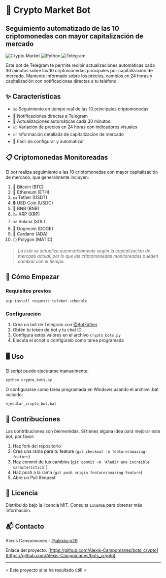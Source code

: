 # 🚀 Crypto Market Bot

## Seguimiento automatizado de las 10 criptomonedas con mayor capitalización de mercado

![Crypto Market](https://img.shields.io/badge/Crypto-Market-blue?style=for-the-badge&logo=bitcoin)
![Python](https://img.shields.io/badge/Python-3.10+-blue?style=for-the-badge&logo=python)
![Telegram](https://img.shields.io/badge/Telegram-Bot-blue?style=for-the-badge&logo=telegram)

Este bot de Telegram te permite recibir actualizaciones automáticas cada 30 minutos sobre las 10 criptomonedas principales por capitalización de mercado. Mantente informado sobre los precios, cambios en 24 horas y capitalización con notificaciones directas a tu teléfono.

## ✨ Características

- 📊 Seguimiento en tiempo real de las 10 principales criptomonedas
- 📱 Notificaciones directas a Telegram
- 🔄 Actualizaciones automáticas cada 30 minutos
- 📈 Variación de precios en 24 horas con indicadores visuales
- 💹 Información detallada de capitalización de mercado
- 🤖 Fácil de configurar y automatizar

## 📋 Criptomonedas Monitoreadas

El bot realiza seguimiento a las 10 criptomonedas con mayor capitalización de mercado, que generalmente incluyen:

1. 🔶 Bitcoin (BTC)
2. 🔷 Ethereum (ETH)
3. 💵 Tether (USDT)
4. 💲 USD Coin (USDC)
5. 🔘 BNB (BNB)
6. 📉 XRP (XRP)
7. 📊 Solana (SOL)
8. 🦊 Dogecoin (DOGE)
9. 🔗 Cardano (ADA)
10. 🌕 Polygon (MATIC)

> *La lista se actualiza automáticamente según la capitalización de mercado actual, por lo que las criptomonedas monitoreadas pueden cambiar con el tiempo.*

## 🚀 Cómo Empezar

### Requisitos previos

```bash
pip install requests telebot schedule
```

### Configuración

1. Crea un bot de Telegram con [@BotFather](https://t.me/botfather)
2. Obtén tu token de bot y tu chat ID
3. Configura estos valores en el archivo `crypto_bots.py`
4. Ejecuta el script o configúralo como tarea programada

## 🖥️ Uso

El script puede ejecutarse manualmente:

```bash
python crypto_bots.py
```

O configurarse como tarea programada en Windows usando el archivo .bat incluido:

```bash
ejecutar_cripto_bot.bat
```

## 🤝 Contribuciones

Las contribuciones son bienvenidas. Si tienes alguna idea para mejorar este bot, por favor:

1. Haz fork del repositorio
2. Crea una rama para tu feature (`git checkout -b feature/amazing-feature`)
3. Haz commit de tus cambios (`git commit -m 'Añadir una increíble característica'`)
4. Haz push a la rama (`git push origin feature/amazing-feature`)
5. Abre un Pull Request

## 📝 Licencia

Distribuido bajo la licencia MIT. Consulta `LICENSE` para obtener más información.

## 📬 Contacto

Alexis Campomanes - [@alexiscp29](https://twitter.com/alexiscp29)

Enlace del proyecto: [https://github.com/Alexis-Campomanes/bots_crypto](https://github.com/Alexis-Campomanes/bots_crypto)

---

⭐️ Este proyecto si te ha resultado útil! ⭐️